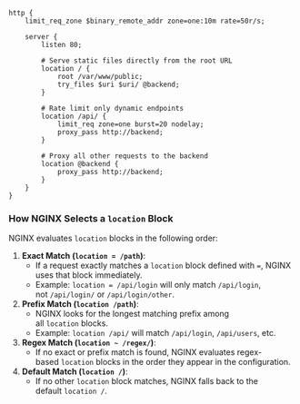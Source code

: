 ```
http {
    limit_req_zone $binary_remote_addr zone=one:10m rate=50r/s;

    server {
        listen 80;

        # Serve static files directly from the root URL
        location / {
            root /var/www/public;
            try_files $uri $uri/ @backend;
        }

        # Rate limit only dynamic endpoints
        location /api/ {
            limit_req zone=one burst=20 nodelay;
            proxy_pass http://backend;
        }

        # Proxy all other requests to the backend
        location @backend {
            proxy_pass http://backend;
        }
    }
}
```

### How NGINX Selects a `location` Block

NGINX evaluates `location` blocks in the following order:
1. **Exact Match (`location = /path`)**:
    - If a request exactly matches a `location` block defined with `=`, NGINX uses that block immediately.
    - Example: `location = /api/login` will only match `/api/login`, not `/api/login/` or `/api/login/other`.
2. **Prefix Match (`location /path`)**:
    - NGINX looks for the longest matching prefix among all `location` blocks.
    - Example: `location /api/` will match `/api/login`, `/api/users`, etc.
3. **Regex Match (`location ~ /regex/`)**:
    - If no exact or prefix match is found, NGINX evaluates regex-based `location` blocks in the order they appear in the configuration.
4. **Default Match (`location /`)**:
    - If no other `location` block matches, NGINX falls back to the default `location /`.